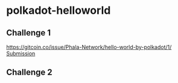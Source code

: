 # polkadot-helloworld

## Challenge 1
https://gitcoin.co/issue/Phala-Network/hello-world-by-polkadot/1/
[Submission](https://github.com/eharris128/polkadot-helloworld/tree/main/phala/local-phala)
## Challenge 2
